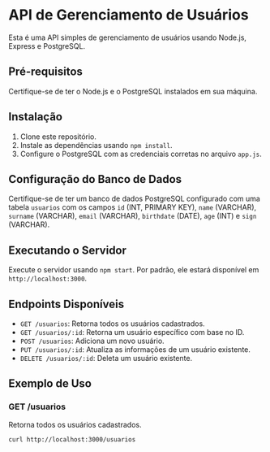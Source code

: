 # API de Gerenciamento de Usuários

Esta é uma API simples de gerenciamento de usuários usando Node.js, Express e PostgreSQL.

## Pré-requisitos

Certifique-se de ter o Node.js e o PostgreSQL instalados em sua máquina.

## Instalação

1. Clone este repositório.
2. Instale as dependências usando `npm install`.
3. Configure o PostgreSQL com as credenciais corretas no arquivo `app.js`.

## Configuração do Banco de Dados

Certifique-se de ter um banco de dados PostgreSQL configurado com uma tabela `usuarios` com os campos `id` (INT, PRIMARY KEY), `name` (VARCHAR), `surname` (VARCHAR), `email` (VARCHAR), `birthdate` (DATE), `age` (INT) e `sign` (VARCHAR).

## Executando o Servidor

Execute o servidor usando `npm start`. Por padrão, ele estará disponível em `http://localhost:3000`.

## Endpoints Disponíveis

- `GET /usuarios`: Retorna todos os usuários cadastrados.
- `GET /usuarios/:id`: Retorna um usuário específico com base no ID.
- `POST /usuarios`: Adiciona um novo usuário.
- `PUT /usuarios/:id`: Atualiza as informações de um usuário existente.
- `DELETE /usuarios/:id`: Deleta um usuário existente.

## Exemplo de Uso

### GET /usuarios

Retorna todos os usuários cadastrados.

```bash
curl http://localhost:3000/usuarios
